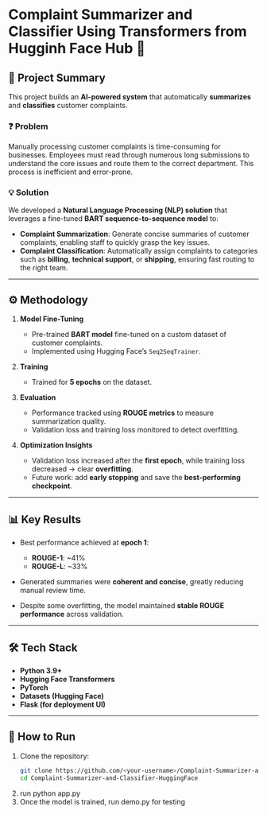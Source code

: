 # Complaint Summarizer and Classifier Using Transformers from Hugginh Face Hub 🚀  

## 📌 Project Summary  
This project builds an **AI-powered system** that automatically **summarizes** and **classifies** customer complaints.  

### ❓ Problem  
Manually processing customer complaints is time-consuming for businesses. Employees must read through numerous long submissions to understand the core issues and route them to the correct department. This process is inefficient and error-prone.  

### 💡 Solution  
We developed a **Natural Language Processing (NLP) solution** that leverages a fine-tuned **BART sequence-to-sequence model** to:  

- **Complaint Summarization**: Generate concise summaries of customer complaints, enabling staff to quickly grasp the key issues.  
- **Complaint Classification**: Automatically assign complaints to categories such as **billing**, **technical support**, or **shipping**, ensuring fast routing to the right team.  

---

## ⚙️ Methodology  

1. **Model Fine-Tuning**  
   - Pre-trained **BART model** fine-tuned on a custom dataset of customer complaints.  
   - Implemented using Hugging Face’s `Seq2SeqTrainer`.  

2. **Training**  
   - Trained for **5 epochs** on the dataset.  

3. **Evaluation**  
   - Performance tracked using **ROUGE metrics** to measure summarization quality.  
   - Validation loss and training loss monitored to detect overfitting.  

4. **Optimization Insights**  
   - Validation loss increased after the **first epoch**, while training loss decreased → clear **overfitting**.  
   - Future work: add **early stopping** and save the **best-performing checkpoint**.  

---

## 📊 Key Results  

- Best performance achieved at **epoch 1**:  
  - **ROUGE-1**: ~41%  
  - **ROUGE-L**: ~33%  

- Generated summaries were **coherent and concise**, greatly reducing manual review time.  
- Despite some overfitting, the model maintained **stable ROUGE performance** across validation.  

---

## 🛠️ Tech Stack  

- **Python 3.9+**  
- **Hugging Face Transformers**  
- **PyTorch**  
- **Datasets (Hugging Face)**  
- **Flask (for deployment UI)**  

---

## 🚀 How to Run  

1. Clone the repository:  
   ```bash
   git clone https://github.com/<your-username>/Complaint-Summarizer-and-Classifier-HuggingFace.git
   cd Complaint-Summarizer-and-Classifier-HuggingFace

2. run python app.py
3. Once the model is trained, run demo.py for testing
